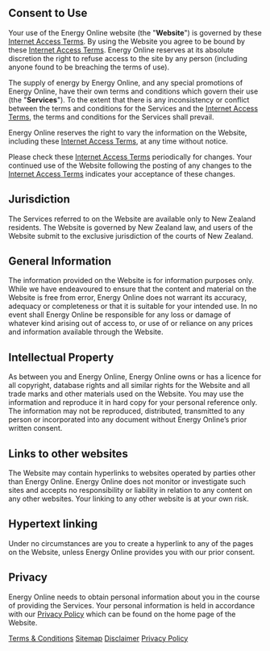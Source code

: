 ## Consent to Use
Your use of the Energy Online website (the "**Website**") is governed by these [Internet Access Terms](http://www.energyonline.co.nz/article+view.aspx?art_id=26). By using the Website you agree to be bound by these [Internet Access Terms](http://www.energyonline.co.nz/article+view.aspx?art_id=26). Energy Online reserves at its absolute discretion the right to refuse access to the site by any person (including anyone found to be breaching the terms of use).

The supply of energy by Energy Online, and any special promotions of Energy Online, have their own terms and conditions which govern their use (the "**Services**"). To the extent that there is any inconsistency or conflict between the terms and conditions for the Services and the [Internet Access Terms](http://www.energyonline.co.nz/article+view.aspx?art_id=26), the terms and conditions for the Services shall prevail.

Energy Online reserves the right to vary the information on the Website, including these [Internet Access Terms](http://www.energyonline.co.nz/article+view.aspx?art_id=26), at any time without notice.

Please check these [Internet Access Terms](http://www.energyonline.co.nz/article+view.aspx?art_id=26) periodically for changes. Your continued use of the Website following the posting of any changes to the [Internet Access Terms](http://www.energyonline.co.nz/article+view.aspx?art_id=26) indicates your acceptance of these changes.

## Jurisdiction
The Services referred to on the Website are available only to New Zealand residents. The Website is governed by New Zealand law, and users of the Website submit to the exclusive jurisdiction of the courts of New Zealand.

## General Information
The information provided on the Website is for information purposes only. While we have endeavoured to ensure that the content and material on the Website is free from error, Energy Online does not warrant its accuracy, adequacy or completeness or that it is suitable for your intended use. In no event shall Energy Online be responsible for any loss or damage of whatever kind arising out of access to, or use of or reliance on any prices and information available through the Website.

## Intellectual Property
As between you and Energy Online, Energy Online owns or has a licence for all copyright, database rights and all similar rights for the Website and all trade marks and other materials used on the Website. You may use the information and reproduce it in hard copy for your personal reference only. The information may not be reproduced, distributed, transmitted to any person or incorporated into any document without Energy Online’s prior written consent.

## Links to other websites
The Website may contain hyperlinks to websites operated by parties other than Energy Online. Energy Online does not monitor or investigate such sites and accepts no responsibility or liability in relation to any content on any other websites. Your linking to any other website is at your own risk.

## Hypertext linking
Under no circumstances are you to create a hyperlink to any of the pages on the Website, unless Energy Online provides you with our prior consent.

## Privacy
Energy Online needs to obtain personal information about you in the course of providing the Services. Your personal information is held in accordance with our [Privacy Policy](http://www.energyonline.co.nz/article+view.aspx?art_id=28) which can be found on the home page of the Website.

[Terms & Conditions](http://www.energyonline.co.nz/terms)
[Sitemap](http://www.energyonline.co.nz/home/site_map)
[Disclaimer](http://www.energyonline.co.nz/home/site_map/disclaimer)
[Privacy Policy](http://www.energyonline.co.nz/home/site_map/privacy_policy)